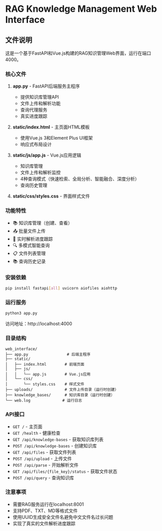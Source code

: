 # RAG Knowledge Management Web Interface

## 文件说明

这是一个基于FastAPI和Vue.js构建的RAG知识管理Web界面，运行在端口4000。

### 核心文件

1. **app.py** - FastAPI后端服务主程序
   - 提供知识库管理API
   - 文件上传和解析功能
   - 查询代理服务
   - 真实进度跟踪

2. **static/index.html** - 主页面HTML模板
   - 使用Vue.js 3和Element Plus UI框架
   - 响应式布局设计

3. **static/js/app.js** - Vue.js应用逻辑
   - 知识库管理
   - 文件上传和解析监控
   - 4种查询模式（快速检索、全局分析、智能融合、深度分析）
   - 查询历史管理

4. **static/css/styles.css** - 界面样式文件

### 功能特性

- 📚 知识库管理（创建、查看）
- 📤 批量文件上传
- 🔄 实时解析进度跟踪
- 🔍 多模式智能查询
- 📋 文件列表管理
- 📚 查询历史记录

### 安装依赖

```bash
pip install fastapi[all] uvicorn aiofiles aiohttp
```

### 运行服务

```bash
python3 app.py
```

访问地址：http://localhost:4000

### 目录结构

```
web_interface/
├── app.py                 # 后端主程序
├── static/
│   ├── index.html        # 前端页面
│   ├── js/
│   │   └── app.js        # Vue.js应用
│   └── css/
│       └── styles.css    # 样式文件
├── uploads/              # 文件上传目录（运行时创建）
├── knowledge_bases/      # 知识库目录（运行时创建）
└── web.log              # 运行日志
```

### API接口

- `GET /` - 主页面
- `GET /health` - 健康检查
- `GET /api/knowledge-bases` - 获取知识库列表
- `POST /api/knowledge-bases` - 创建知识库
- `GET /api/files` - 获取文件列表
- `POST /api/upload` - 上传文件
- `POST /api/parse` - 开始解析文件
- `GET /api/files/{file_key}/status` - 获取文件状态
- `POST /api/query` - 查询知识库

### 注意事项

- 需要RAG服务运行在localhost:8001
- 支持PDF、TXT、MD等格式文件
- 使用UUID生成安全文件名避免中文文件名过长问题
- 实现了真实的文件解析进度跟踪
